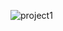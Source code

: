 ![project1](https://user-images.githubusercontent.com/62205797/89121393-8d40c980-d4f9-11ea-851e-9c5505f180c5.gif)

